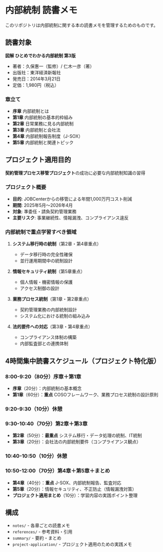 # 内部統制 読書メモ

このリポジトリは内部統制に関する本の読書メモを管理するためのものです。

## 読書対象

**図解 ひとめでわかる内部統制 第3版**
- 著者：久保惠一（監修）/ 仁木一彦（著）
- 出版社：東洋経済新報社
- 発売日：2014年3月21日
- 定価：1,980円（税込）

### 章立て

- **序章** 内部統制とは
- **第1章** 内部統制の基本的枠組み
- **第2章** 日常業務に見る内部統制
- **第3章** 内部統制と会社法
- **第4章** 内部統制報告制度（J-SOX）
- **第5章** 内部統制と関連トピック

## プロジェクト適用目的

**契約管理プロセス移管プロジェクト**の成功に必要な内部統制知識の習得

### プロジェクト概要
- **目的**: JOBCenterからの移管による年間1,000万円コスト削減
- **期間**: 2025年5月〜2026年4月
- **対象**: 準委任・請負契約管理業務
- **主要リスク**: 事業継続性、情報漏洩、コンプライアンス違反

### 内部統制で重点学習すべき領域
1. **システム移行時の統制**（第2章・第4章重点）
   - データ移行時の完全性確保
   - 並行運用期間中の統制設計

2. **情報セキュリティ統制**（第5章重点）
   - 個人情報・機密情報の保護
   - アクセス制御の設計

3. **業務プロセス統制**（第1章・第2章重点）
   - 契約管理業務の内部統制設計
   - システム化における統制の組み込み

4. **法的要件への対応**（第3章・第4章重点）
   - コンプライアンス体制の構築
   - 内部監査部との連携体制

## 4時間集中読書スケジュール（プロジェクト特化版）

### 8:00-9:20（80分）序章＋第1章
- **序章**（20分）：内部統制の基本概念
- **第1章**（60分）：**重点** COSOフレームワーク、業務プロセス統制の設計原則

### 9:20-9:30（10分）休憩

### 9:30-10:40（70分）第2章＋第3章
- **第2章**（50分）：**最重点** システム移行・データ処理の統制、IT統制
- **第3章**（20分）：会社法の内部統制要件（コンプライアンス観点）

### 10:40-10:50（10分）休憩

### 10:50-12:00（70分）第4章＋第5章＋まとめ
- **第4章**（40分）：**重点** J-SOX、内部統制報告、監査対応
- **第5章**（20分）：情報セキュリティ、不正防止（情報漏洩対策）
- **プロジェクト適用まとめ**（10分）：学習内容の実践ポイント整理

## 構成

- `notes/` - 各章ごとの読書メモ
- `references/` - 参考資料・引用
- `summary/` - 要約・まとめ
- `project-application/` - プロジェクト適用のための実践メモ